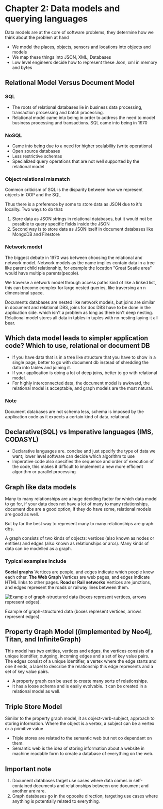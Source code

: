 # Chapter 2: Data models and querying languages

Data models are at the core of software problems, they determine how we think about the problem at hand

- We model the places, objects, sensors and locations into objects and models
- We map these things into JSON, XML, Databases
- Low level engineers decide how to represent these Json, xml in memory and bytes

## Relational Model Versus Document Model
### SQL
- The roots of relational databases lie in business data processing, transaction processing and batch processing.
- Relational model came into being in order to address the need to model business processing and transactions. SQL came into being in 1970

### NoSQL
- Came into being due to a need for higher scalability (write operations)
- Open source databases
- Less restrictive schemas
- Specialized query operations that  are not well supported by the relational model

### Object relational mismatch
Common criticism of SQL is the disparity between how we represent objects in OOP and the SQL

Thus there is a preference by some to store data as JSON due to it's locality. Two ways to do that:
 
1. Store data as JSON strings in relational databases, but it would not be possible to query
specific fields inside the JSON
2. Second way is to store data as JSON itself in document databases like MongoDB and Firestore

### Network model
The biggest debate in 1970 was between choosing the relational and network model. Network models as the name implies contain data in a tree like parent child relationship, for example the location "Great Seatle area" would have multiple parents(people).

We traverse a network model through access paths kind of like a linked list, this can become complex for large nested queries, like traversing an n dimensional space.

Documents databases are nested like network models, but joins are similar in document and relational DBS, joins for doc DBS have to be done in the application side. which isn't a problem as long as there isn't deep nesting. Relational model stores all data in tables in tuples with no nesting laying it all bear.

## Which data model leads to simpler application code? Which to use, relational or document DB
- If you have data that is in a tree like structure that you have to show in a single page, better to go with document db instead of shredding the data into tables and joining it.
- If your application is doing a lot of deep joins, better to go with relational model.
- For highly interconnected data, the document model is awkward, the relational model is acceptable,
and graph models are the most natural.

### Note
Document databases are not schema less, schema is imposed by the application code as it expects a certain kind of data, relational.

## Declarative(SQL) vs Imperative languages (IMS, CODASYL)
- Declarative languages are. concise and just specify the type of data we want; lower level software can decide which algorithm to use
- Imperative code also specifies the sequence and order of execution of the code, this makes it difficult to implement a new more efficient algorithm or parallel processing

## Graph like data models
Many to many relationships are a huge deciding factor for which data model to go for, if your data does not have a lot of
many to many relationships, document dbs are a good option, if they do have some, relational models are good as well.

But by far the best way to represent many to many relationships are graph dbs.

A graph consists of two kinds of objects: vertices (also known as nodes or entities) and
edges (also known as relationships or arcs). Many kinds of data can be modelled as a
graph. 

### Typical examples include
**Social graphs**
Vertices are people, and edges indicate which people know each other.
**The Web Graph**
Vertices are web pages, and edges indicate HTML links to other pages.
**Road or Rail networks**
Vertices are junctions, and edges represent the roads or railway lines between
them.

![Example of graph-structured data (boxes represent vertices, arrows represent
edges).](../resources/graph.png)

Example of graph-structured data (boxes represent vertices, arrows represent
edges).

## Property Graph Model ((implemented by Neo4j, Titan, and InfiniteGraph)
This model has two entities, vertices and edges, the vertices consists of a unique identifier, outgoing, incoming edges and a set of key value pairs. 
The edges consist of a unique identifier, a vertex where the edge starts and one it ends, a label to describe the relationship this edge represents and a set of key value pairs.

- A property graph can be used to create many sorts of relationships.
- It has a loose schema and is easily evolvable. It can be created in a relational model as well.

## Triple Store Model
Similar to the property graph model, it as object-verb-subject, approach to storing information.
Where the object is a vertex, a subject can be a vertex or a primitive value

- Triple stores are related to the semantic web but not co dependant on them.
- Semantic web is the idea of storing information about a website in machine readable form to create a database of everything on the 
web.

## Important note
1.	Document databases target use cases where data comes in self-contained documents
and relationships between one document and another are rare.
2. Graph databases go in the opposite direction, targeting use cases where anything
is potentially related to everything.





